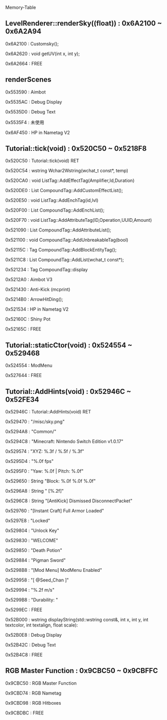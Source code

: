 Memory-Table

## LevelRenderer::renderSky((float)) : 0x6A2100 ~ 0x6A2A94

0x6A2100 : Customsky();

0x6A2620 : void getUV(int x, int y);

0x6A2664 : FREE

## renderScenes

0x553590 : Aimbot

0x5535AC : Debug Display

0x5535D0 : Debug Text

0x5535F4 : 未使用

0x6AF450 : HP in Nametag V2

## Tutorial::tick(void) : 0x520C50 ~ 0x5218F8

0x520C50 : Tutorial::tick(void) RET

0x520C54 : wstring Wchar2Wstring(wchat_t const*, temp)

0x520CA0 : void ListTag::AddEffectTag(Amplifier,Id,Duration)

0x520DE0 : List CompoundTag::AddCustomEffectList();

0x520E50 : void ListTag::AddEnchTag(id,lvl)

0x520F00 : List CompoundTag::AddEnchList();

0x520F70 : void ListTag::AddAttributeTag(ID,Operation,UUID,Amount)

0x521090 : List CompoundTag::AddAttributeList();

0x521100 : void CompoundTag::AddUnbreakableTag(bool)

0x52115C : Tag CompoundTag::AddBlockEntityTag();

0x5211C8 : List CompoundTag::AddList(wchat_t const*);

0x521234 : Tag CompoundTag::display

0x5212A0 : Aimbot V3

0x521430 : Anti-Kick (mcprint)

0x5214B0 : ArrowHitDing();

0x521534 : HP in Nametag V2

0x52160C : Shiny Pot

0x52165C : FREE

## Tutorial::staticCtor(void) : 0x524554 ~ 0x529468

0x524554 : ModMenu

0x527644 : FREE

## Tutorial::AddHints(void) : 0x52946C ~ 0x52FE34

0x52946C : Tutorial::AddHints(void) RET

0x529470 : "/misc/sky.png"

0x5294A8 : "Common/"

0x5294C8 : "Minecraft: Nintendo Switch Edition v1.0.17"

0x529574 : "XYZ: %.3f / %.5f / %.3f"

0x5295D4 : "%.0f fps"

0x5295F0 : "Yaw: %.0f | Pitch: %.0f"

0x529650 : String "Block: %.0f %.0f %.0f"

0x5296A8 : String " [%.2f]"

0x5296C8 : String "[AntiKick] Dismissed DisconnectPacket"

0x529760 : "[Instant Craft] Full Armor Loaded"

0x5297E8 : "Locked"

0x529804 : "Unlock Key"

0x529830 : "WELCOME"

0x529850 : "Death Potion"

0x529884 : "Pigman Sword"

0x5298B8 : "[Mod Menu] ModMenu Enabled"

0x529958 : "[ @Seed_Chan ]"

0x529994 : "%.2f m/s"

0x5299B8 : "Durability: "

0x5299EC : FREE

0x52B000 : wstring displayString(std::wstring const&, int x, int y, int textcolor, int textalign, float scale):

0x52B0E8 : Debug Display

0x52B42C : Debug Text

0x52B4C8 : FREE

## RGB Master Function : 0x9CBC50 ~ 0x9CBFFC

0x9CBC50 : RGB Master Function

0x9CBD74 : RGB Nametag

0x9CBD98 : RGB Hitboxes

0x9CBDBC : FREE
